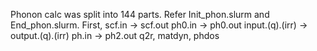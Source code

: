 Phonon calc was split into 144 parts. Refer Init_phon.slurm and End_phon.slurm.
First, scf.in -> scf.out
ph0.in -> ph0.out
input.(q).(irr) -> output.(q).(irr) 
ph.in -> ph2.out
q2r, matdyn, phdos 
